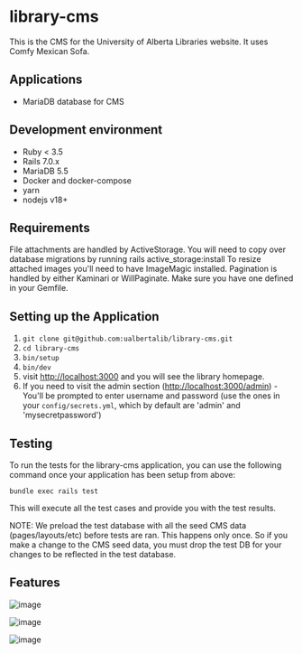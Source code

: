 # library-cms

This is the CMS for the University of Alberta Libraries website. It uses Comfy Mexican Sofa.

## Applications

+ MariaDB database for CMS

## Development environment

+ Ruby < 3.5
+ Rails 7.0.x
+ MariaDB 5.5
+ Docker and docker-compose
+ yarn 
+ nodejs v18+

## Requirements

File attachments are handled by ActiveStorage. You will need to copy over database migrations by running rails active_storage:install
To resize attached images you'll need to have ImageMagic installed.
Pagination is handled by either Kaminari or WillPaginate. Make sure you have one defined in your Gemfile.

## Setting up the Application

1. `git clone git@github.com:ualbertalib/library-cms.git`
2. `cd library-cms`
3. `bin/setup`
6. `bin/dev`
7. visit [http://localhost:3000](http://localhost:3000) and you will see the library homepage.
8. If you need to visit the admin section ([http://localhost:3000/admin](http://localhost:3000/admin)) - You'll be prompted to enter username and password (use the ones in your `config/secrets.yml`, which by default are 'admin' and 'mysecretpassword')


## Testing
To run the tests for the library-cms application, you can use the following command once your application has been setup from above:

```
bundle exec rails test
```

This will execute all the test cases and provide you with the test results.

NOTE: We preload the test database with all the seed CMS data (pages/layouts/etc) before tests are ran. This happens only once. 
So if you make a change to the CMS seed data, you must drop the test DB for your changes to be reflected in the test database.

## Features

![image](https://github.com/user-attachments/assets/28428b92-5e93-4cfc-860a-c51692087bdd)

![image](https://github.com/user-attachments/assets/47d199ff-0712-43ac-b997-0d8633c4eb83)

![image](https://github.com/user-attachments/assets/47d199ff-0712-43ac-b997-0d8633c4eb83)
